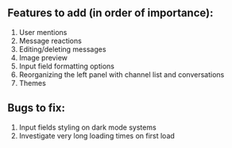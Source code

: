 ## Features to add (in order of importance):

1. User mentions
2. Message reactions
3. Editing/deleting messages
4. Image preview
5. Input field formatting options
6. Reorganizing the left panel with channel list and conversations
7. Themes

## Bugs to fix:

1. Input fields styling on dark mode systems
2. Investigate very long loading times on first load
